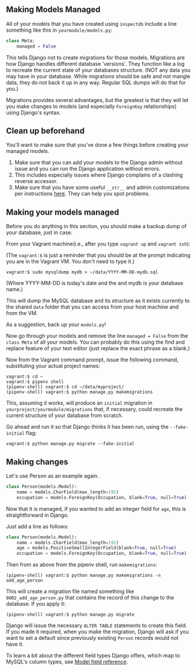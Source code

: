 ## Making Models Managed

All of your models that you have created using `inspectdb` include a line
something like this in `yourmodule/models.py`:

```python
class Meta:
    managed = False
```

This tells Django not to create migrations for those models. Migrations are how
Django handles different database 'versions'. They function like a log to
recreate the current state of your databases structure. (NOT any data you may
have in your database. While migrations should be safe and not mangle data, they
do not back it up in any way. Regular SQL dumps will do that for you.)

Migrations provides several advantages, but the greatest is that they will let
you make changes to models (and especially `ForeignKey` relationships) using
Django's syntax.

## Clean up beforehand

You'll want to make sure that you've done a few things before creating your
managed models.

1. Make sure that you can add your models to the Django admin without issue
and you can run the Django application without errors.
2. This includes especially issues where Django complains of a clashing reverse
accessor.
3. Make sure that you have some useful `__str__` and admin customizations per
instructions [here](admin-customizations-str-methods.md). They can help you
spot problems.

## Making your models managed

Before you do anything in this section, you should make a backup dump of your
database, just in case.

From your Vagrant machine(i.e., after you type `vagrant up` and `vagrant ssh`):

(The `vagrant:$` is just a reminder that you should be at the prompt indicating
you are in the Vagrant VM. You don't need to type it.)

```shell
vagrant:$ sudo mysqldump mydb > ~/data/YYYY-MM-DD-mydb.sql  
```

(Where YYYY-MM-DD is today's date and the and mydb is your database name.)

This will dump the MySQL database and its structure as it exists currently to
the shared `data` folder that you can access from your host machine and from
the VM.

As a suggestion, back up your `models.py`!

Now go through your models and remove the line `managed = False` from the
`class Meta` of all your models. You can probably do this using the find and
replace feature of your text editor (just replace the exact phrase as a blank.)

Now from the Vagrant command prompt, issue the following command, substituting
your actual project names:

```shell
vagrant:$ cd ~
vagrant:$ pipenv shell
(pipenv-shell) vagrant:$ cd ~/data/myproject/
(pipenv-shell) vagrant:$ python manage.py makemigrations
```

This, assuming it works, will produce an `initial` migration in
`yourproject/yourmodule/migrations` that, if necessary, could recreate the
current structure of your database from scratch.

Go ahead and run it so that Django thinks it has been run, using the `--fake-initial` flag:
```shell
vagrant:$ python manage.py migrate --fake-initial
```

## Making changes

Let's use Person as an example again.

```python
class Person(models.Model):
    name = models.CharField(max_length=191)
    occupation = models.ForeignKey(Occupation, blank=True, null=True)
```

Now that it is managed, if you wanted to add an integer field for `age`, this
is straightforward in Django.

Just add a line as follows:

```python
class Person(models.Model):
    name = models.CharField(max_length=191)
    age = models.PositiveSmallIntegerField(blank=True, null=True)
    occupation = models.ForeignKey(Occupation, blank=True, null=True)
```

Then from as above from the pipenv shell, run `makemigrations`:

```shell
(pipenv-shell) vagrant:$ python manage.py makemigrations -n add_age_person
```

This will create a migration file named something like `0002_add_age_person.py`
that contains the record of this change to the database. If you apply it:

```shell
(pipenv-shell) vagrant:$ python manage.py migrate
```

Django will issue the necessary `ALTER TABLE` statements to create this field.
If you made it required, when you make the migration, Django will ask if you want
to set a default since previously existing `Person` records would not have it.

To learn a bit about the different field types Django offers, which map to
MySQL's column types, see [Model field reference](https://docs.djangoproject.com/en/2.0/ref/models/fields/).
